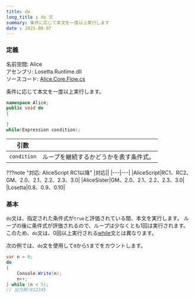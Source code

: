 ```yaml
---
title: do
long_title : do 文
summary: 条件に応じて本文を一度以上実行します
date : 2023-08-07
---
```


### 定義
名前空間: Alice<br/>
アセンブリ: Losetta.Runtime.dll<br/>
ソースコード: [Alice.Core.Flow.cs](https://github.com/WSOFT-Project/Losetta/blob/master/Losetta.Runtime/Core/Alice.Core.Flow.cs)

条件に応じて本文を一度以上実行します。

```cs title="AliceScript"
namespace Alice;
public void do
{

}
while(Expression condition);
```

|引数| |
|-|-|
|`condition`|ループを継続するかどうかを表す条件式。|

???note "対応: AliceScript RC1以降"
    |対応||
    |---|---|
    |AliceScript|RC1、RC2、GM、2.0、2.1、2.2、2.3、3.0|
    |AliceSister|GM、2.0、2.1、2.2、2.3、3.0|
    |Losetta|0.8、0.9、0.10|

### 基本
`do`文は、指定された条件式が`true`と評価されている間、本文を実行します。
ループの後に条件式が評価されるので、ループは少なくとも1回は実行されます。
このため、`do`文は、0回以上実行される[while](./while.md)文とは異なります。

次の例では、`do`文を使用して`0`から`5`までをカウントします。

```cs title="AliceScript"
var n = 0;
do
{
    Console.Write(n);
    n++;
} while (n < 5);
// 出力例:012345
```